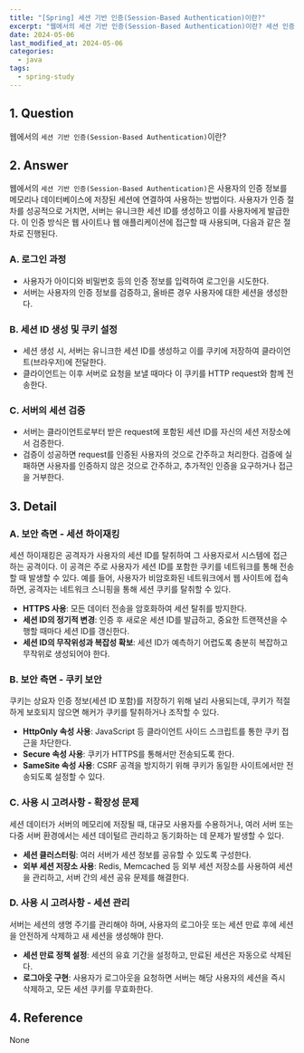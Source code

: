 ```yaml
---
title: "[Spring] 세션 기반 인증(Session-Based Authentication)이란?"
excerpt: "웹에서의 세션 기반 인증(Session-Based Authentication)이란? 세션 인증의 절차는? 세션 인증의 보안적 측면은? 세션 인증 사용 시 고려사항은?"
date: 2024-05-06
last_modified_at: 2024-05-06
categories:
  - java
tags:
  - spring-study
---
```


## 1. Question

웹에서의 `세션 기반 인증(Session-Based Authentication)`이란?

## 2. Answer

웹에서의 `세션 기반 인증(Session-Based Authentication)`은 사용자의 인증 정보를 메모리나 데이터베이스에 저장된 세션에 연결하여 사용하는 방법이다. 사용자가 인증 절차를 성공적으로 거치면, 서버는 유니크한 세션 ID를 생성하고 이를 사용자에게 발급한다. 이 인증 방식은 웹 사이트나 웹 애플리케이션에 접근할 때 사용되며, 다음과 같은 절차로 진행된다.

### A. 로그인 과정

* 사용자가 아이디와 비밀번호 등의 인증 정보를 입력하여 로그인을 시도한다.
* 서버는 사용자의 인증 정보를 검증하고, 올바른 경우 사용자에 대한 세션을 생성한다.

### B. 세션 ID 생성 및 쿠키 설정

* 세션 생성 시, 서버는 유니크한 세션 ID를 생성하고 이를 쿠키에 저장하여 클라이언트(브라우저)에 전달한다.
* 클라이언트는 이후 서버로 요청을 보낼 때마다 이 쿠키를 HTTP request와 함께 전송한다.

### C. 서버의 세션 검증

* 서버는 클라이언트로부터 받은 request에 포함된 세션 ID를 자신의 세션 저장소에서 검증한다.
* 검증이 성공하면 request를 인증된 사용자의 것으로 간주하고 처리한다. 검증에 실패하면 사용자를 인증하지 않은 것으로 간주하고, 추가적인 인증을 요구하거나 접근을 거부한다.

## 3. Detail

### A. 보안 측면 - 세션 하이재킹

세션 하이재킹은 공격자가 사용자의 세션 ID를 탈취하여 그 사용자로서 시스템에 접근하는 공격이다. 이 공격은 주로 사용자가 세션 ID를 포함한 쿠키를 네트워크를 통해 전송할 때 발생할 수 있다. 예를 들어, 사용자가 비암호화된 네트워크에서 웹 사이트에 접속하면, 공격자는 네트워크 스니핑을 통해 세션 쿠키를 탈취할 수 있다.

* **HTTPS 사용**: 모든 데이터 전송을 암호화하여 세션 탈취를 방지한다.
* **세션 ID의 정기적 변경**: 인증 후 새로운 세션 ID를 발급하고, 중요한 트랜잭션을 수행할 때마다 세션 ID를 갱신한다.
* **세션 ID의 무작위성과 복잡성 확보**: 세션 ID가 예측하기 어렵도록 충분히 복잡하고 무작위로 생성되어야 한다.

### B. 보안 측면 - 쿠키 보안

쿠키는 상요자 인증 정보(세션 ID 포함)를 저장하기 위해 널리 사용되는데, 쿠키가 적절하게 보호되지 않으면 해커가 쿠키를 탈취하거나 조작할 수 있다.

* **HttpOnly 속성 사용**: JavaScript 등 클라이언트 사이드 스크립트를 통한 쿠키 접근을 차단한다.
* **Secure 속성 사용**: 쿠키가 HTTPS를 통해서만 전송되도록 한다.
* **SameSite 속성 사용**: CSRF 공격을 방지하기 위해 쿠키가 동일한 사이트에서만 전송되도록 설정할 수 있다.

### C. 사용 시 고려사항 - 확장성 문제

세션 데이터가 서버의 메모리에 저장될 때, 대규모 사용자를 수용하거나, 여러 서버 또는 다중 서버 환경에서는 세션 데이털르 관리하고 동기화하는 데 문제가 발생할 수 있다.

* **세션 클러스터링**: 여러 서버가 세션 정보를 공유할 수 있도록 구성한다.
* **외부 세션 저장소 사용**: Redis, Memcached 등 외부 세션 저장소를 사용하여 세션을 관리하고, 서버 간의 세션 공유 문제를 해결한다.

### D. 사용 시 고려사항 - 세션 관리

서버는 세션의 생명 주기를 관리해야 하며, 사용자의 로그아웃 또는 세션 만료 후에 세션을 안전하게 삭제하고 새 세션을 생성해야 한다.

* **세션 만료 정책 설정**: 세션의 유효 기간을 설정하고, 만료된 세션은 자동으로 삭제된다.
* **로그아웃 구현**: 사용자가 로그아웃을 요청하면 서버는 해당 사용자의 세션을 즉시 삭제하고, 모든 세션 쿠키를 무효화한다.

## 4. Reference

None